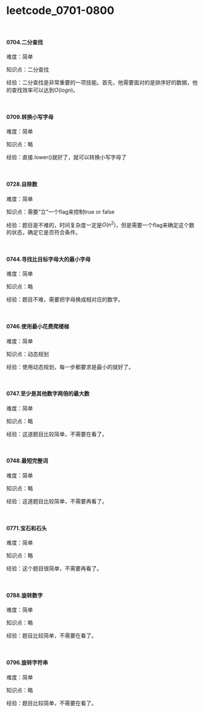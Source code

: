 # leetcode_0701-0800

<br/>

#### 0704.二分查找

难度：简单

知识点：二分查找

经验：二分查找是非常重要的一项技能。首先，他需要面对的是排序好的数据，他的查找效率可以达到$O(logn)$。

<br/>

#### 0709.转换小写字母

难度：简单

知识点：略

经验：直接.lower()就好了，就可以转换小写字母了

<br/>

#### 0728.自除数

难度：简单

知识点：需要“立”一个flag来控制true or false

经验：题目是不难的，时间复杂度一定是$O(n^2)$，但是需要一个flag来确定这个数的状态，确定它是否符合条件。

<br/>

#### 0744.寻找比目标字母大的最小字母

难度：简单

知识点：略

经验：题目不难，需要把字母换成相对应的数字。

<br/>

#### 0746.使用最小花费爬楼梯

难度：简单

知识点：动态规划

经验：使用动态规划，每一步都要求是最小的就好了。

<br/>

#### 0747.至少是其他数字两倍的最大数

难度：简单

知识点：略

经验：这道题目比较简单，不需要在看了。

<br/>

#### 0748.最短完整词

难度：简单

知识点：略

经验：这道题目比较简单，不需要再看了。

<br/>

#### 0771.宝石和石头

难度：简单

知识点：略

经验：这个题目很简单，不需要再看了。

<br/>

#### 0788.旋转数字

难度：简单

知识点：略

经验：题目比较简单，不需要在看了。

<br/>

#### 0796.旋转字符串

难度：简单

知识点：略

经验：题目比较简单，不需要在看了。






